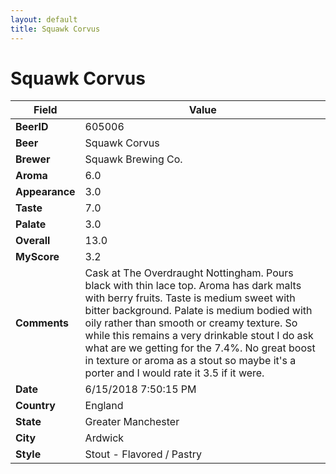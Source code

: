```yaml
---
layout: default
title: Squawk Corvus
---
```


# Squawk Corvus

| Field         | Value     |
|---------------|-----------|
| **BeerID** | 605006 |
| **Beer** | Squawk Corvus |
| **Brewer** | Squawk Brewing Co. |
| **Aroma** | 6.0 |
| **Appearance** | 3.0 |
| **Taste** | 7.0 |
| **Palate** | 3.0 |
| **Overall** | 13.0 |
| **MyScore** | 3.2 |
| **Comments** | Cask at The Overdraught Nottingham. Pours black with thin lace top. Aroma has dark malts with berry fruits. Taste is medium sweet with bitter background. Palate is medium bodied with oily rather than smooth or creamy texture. So while this remains a very drinkable stout I do ask what are we getting for the 7.4%. No great boost in texture or aroma as a stout so maybe it&#39;s a porter and I would rate it 3.5 if it were. |
| **Date** | 6/15/2018 7:50:15 PM |
| **Country** | England |
| **State** | Greater Manchester |
| **City** | Ardwick |
| **Style** | Stout - Flavored / Pastry |

